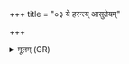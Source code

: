 +++
title = "०३ ये हरन्त्य् आसुतेयम्"

+++
<details><summary>मूलम् (GR)</summary>

ये हरन्त्य् आसुतेयं  
पयस्फातिं चौषधे ।  
तांस् त्वं सहस्रचक्षो  
गृभाय कृतवीर्ये ॥
</details>